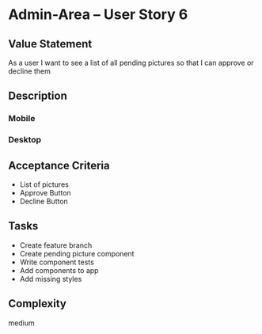 # Admin-Area – User Story 6

## Value Statement

As a user I want to see a list of all pending pictures so that I can approve or decline them

## Description

### Mobile

### Desktop

## Acceptance Criteria

- List of pictures
- Approve Button
- Decline Button

## Tasks

- Create feature branch
- Create pending picture component
- Write component tests
- Add components to app
- Add missing styles

## Complexity

medium

